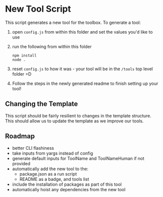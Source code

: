 # New Tool Script

This script generates a new tool for the toolbox. To generate a tool:

1. open `config.js` from within this folder and set the values you'd like to use

2. run the following from within this folder
	```
	npm install
	node .
	```

3. reset `config.js` to how it was - your tool will be in the `/tools` top level folder =D

4. Follow the steps in the newly generated readme to finish setting up your tool!

## Changing the Template
This script should be fairly resilient to changes in the template structure. This should allow us to update the template as we improve our tools.

## Roadmap
- better CLI flashiness
- take inputs from yargs instead of config
- generate default inputs for ToolName and ToolNameHuman if not provided
- automatically add the new tool to the:
	- package.json as a run script
	- README as a badge, and tools list
- include the installation of packages as part of this tool
- automatically hoist any dependencies from the new tool